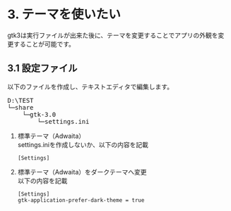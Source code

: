 # 3. テーマを使いたい
gtk3は実行ファイルが出来た後に、テーマを変更することでアプリの外観を変更することが可能です。  

## 3.1 設定ファイル
以下のファイルを作成し、テキストエディタで編集します。  
<pre>
D:\TEST
└─share
    └─gtk-3.0
        └─settings.ini
</pre>

1. 標準テーマ（Adwaita）  
   settings.iniを作成しないか、以下の内容を記載
   ```
   [Settings]
   ```
1. 標準テーマ（Adwaita）をダークテーマへ変更  
   以下の内容を記載
   ```
   [Settings]
   gtk-application-prefer-dark-theme = true
   ```
